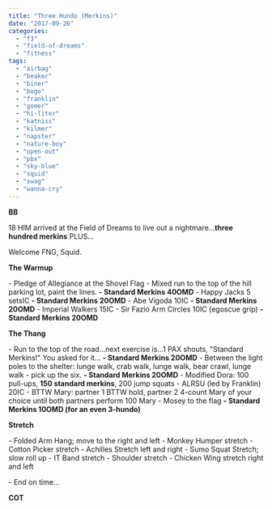 ```yaml
---
title: "Three Hundo (Merkins)"
date: "2017-09-26"
categories: 
  - "f3"
  - "field-of-dreams"
  - "fitness"
tags: 
  - "airbag"
  - "beaker"
  - "biner"
  - "bogo"
  - "franklin"
  - "gomer"
  - "hi-liter"
  - "katniss"
  - "kilmer"
  - "napster"
  - "nature-boy"
  - "open-out"
  - "pbx"
  - "sky-blue"
  - "squid"
  - "swag"
  - "wanna-cry"
---
```


**BB**

18 HIM arrived at the Field of Dreams to live out a nightmare...**three hundred merkins** PLUS...

Welcome FNG, Squid.

**The Warmup**

\- Pledge of Allegiance at the Shovel Flag - Mixed run to the top of the hill parking lot, paint the lines. **\- Standard Merkins 40OMD** - Happy Jacks 5 setsIC **\- Standard Merkins 20OMD** - Abe Vigoda 10IC **\- Standard Merkins 20OMD** - Imperial Walkers 15IC - Sir Fazio Arm Circles 10IC (egoscue grip) **\- Standard Merkins 20OMD**

**The Thang**

\- Run to the top of the road...next exercise is...1 PAX shouts, "Standard Merkins!" You asked for it... **\- Standard Merkins 20OMD** - Between the light poles to the shelter: lunge walk, crab walk, lunge walk, bear crawl, lunge walk - pick up the six. **\- Standard Merkins 20OMD** - Modified Dora: 100 pull-ups, **150 standard merkins**, 200 jump squats - ALRSU (led by Franklin) 20IC - BTTW Mary: partner 1 BTTW hold, partner 2 4-count Mary of your choice until both partners perform 100 Mary - Mosey to the flag **\- Standard Merkins 10OMD (for an even 3-hundo)**

**Stretch**

\- Folded Arm Hang; move to the right and left - Monkey Humper stretch - Cotton Picker stretch - Achilles Stretch left and right - Sumo Squat Stretch; slow roll up - IT Band stretch - Shoulder stretch - Chicken Wing stretch right and left

\- End on time...

**COT**
